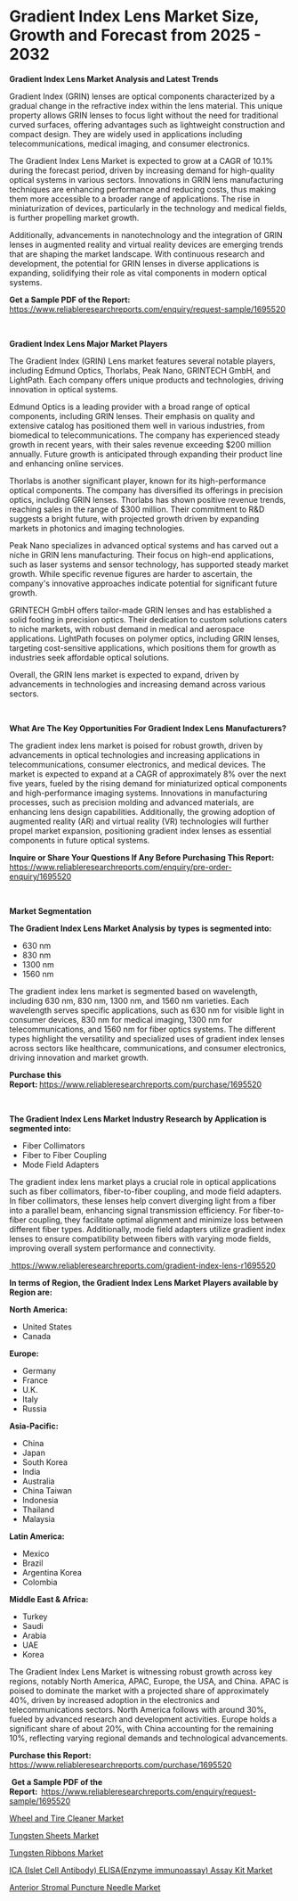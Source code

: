 <p><h1>Gradient Index Lens Market Size, Growth and Forecast from 2025 - 2032</h1></p><p><strong>Gradient Index Lens Market Analysis and Latest Trends</strong></p>
<p><p>Gradient Index (GRIN) lenses are optical components characterized by a gradual change in the refractive index within the lens material. This unique property allows GRIN lenses to focus light without the need for traditional curved surfaces, offering advantages such as lightweight construction and compact design. They are widely used in applications including telecommunications, medical imaging, and consumer electronics.</p><p>The Gradient Index Lens Market is expected to grow at a CAGR of 10.1% during the forecast period, driven by increasing demand for high-quality optical systems in various sectors. Innovations in GRIN lens manufacturing techniques are enhancing performance and reducing costs, thus making them more accessible to a broader range of applications. The rise in miniaturization of devices, particularly in the technology and medical fields, is further propelling market growth. </p><p>Additionally, advancements in nanotechnology and the integration of GRIN lenses in augmented reality and virtual reality devices are emerging trends that are shaping the market landscape. With continuous research and development, the potential for GRIN lenses in diverse applications is expanding, solidifying their role as vital components in modern optical systems.</p></p>
<p><strong>Get a Sample PDF of the Report:&nbsp;</strong> <a href="https://www.reliableresearchreports.com/enquiry/request-sample/1695520?utm_campaign=41&utm_medium=2&utm_source=Github&utm_content=ia&utm_term=27032025&utm_id=gradient-index-lens">https://www.reliableresearchreports.com/enquiry/request-sample/1695520</a></p>
<p>&nbsp;</p>
<p><strong>Gradient Index Lens Major Market Players</strong></p>
<p><p>The Gradient Index (GRIN) Lens market features several notable players, including Edmund Optics, Thorlabs, Peak Nano, GRINTECH GmbH, and LightPath. Each company offers unique products and technologies, driving innovation in optical systems.</p><p>Edmund Optics is a leading provider with a broad range of optical components, including GRIN lenses. Their emphasis on quality and extensive catalog has positioned them well in various industries, from biomedical to telecommunications. The company has experienced steady growth in recent years, with their sales revenue exceeding $200 million annually. Future growth is anticipated through expanding their product line and enhancing online services.</p><p>Thorlabs is another significant player, known for its high-performance optical components. The company has diversified its offerings in precision optics, including GRIN lenses. Thorlabs has shown positive revenue trends, reaching sales in the range of $300 million. Their commitment to R&D suggests a bright future, with projected growth driven by expanding markets in photonics and imaging technologies.</p><p>Peak Nano specializes in advanced optical systems and has carved out a niche in GRIN lens manufacturing. Their focus on high-end applications, such as laser systems and sensor technology, has supported steady market growth. While specific revenue figures are harder to ascertain, the company's innovative approaches indicate potential for significant future growth.</p><p>GRINTECH GmbH offers tailor-made GRIN lenses and has established a solid footing in precision optics. Their dedication to custom solutions caters to niche markets, with robust demand in medical and aerospace applications. LightPath focuses on polymer optics, including GRIN lenses, targeting cost-sensitive applications, which positions them for growth as industries seek affordable optical solutions.</p><p>Overall, the GRIN lens market is expected to expand, driven by advancements in technologies and increasing demand across various sectors.</p></p>
<p>&nbsp;</p>
<p><strong>What Are The Key Opportunities For Gradient Index Lens Manufacturers?</strong></p>
<p><p>The gradient index lens market is poised for robust growth, driven by advancements in optical technologies and increasing applications in telecommunications, consumer electronics, and medical devices. The market is expected to expand at a CAGR of approximately 8% over the next five years, fueled by the rising demand for miniaturized optical components and high-performance imaging systems. Innovations in manufacturing processes, such as precision molding and advanced materials, are enhancing lens design capabilities. Additionally, the growing adoption of augmented reality (AR) and virtual reality (VR) technologies will further propel market expansion, positioning gradient index lenses as essential components in future optical systems.</p></p>
<p><strong>Inquire or Share Your Questions If Any Before Purchasing This Report:</strong> <a href="https://www.reliableresearchreports.com/enquiry/pre-order-enquiry/1695520?utm_campaign=41&utm_medium=2&utm_source=Github&utm_content=ia&utm_term=27032025&utm_id=gradient-index-lens">https://www.reliableresearchreports.com/enquiry/pre-order-enquiry/1695520</a></p>
<p>&nbsp;</p>
<p><strong>Market Segmentation</strong></p>
<p><strong>The Gradient Index Lens Market Analysis by types is segmented into:</strong></p>
<p><ul><li>630 nm</li><li>830 nm</li><li>1300 nm</li><li>1560 nm</li></ul></p>
<p><p>The gradient index lens market is segmented based on wavelength, including 630 nm, 830 nm, 1300 nm, and 1560 nm varieties. Each wavelength serves specific applications, such as 630 nm for visible light in consumer devices, 830 nm for medical imaging, 1300 nm for telecommunications, and 1560 nm for fiber optics systems. The different types highlight the versatility and specialized uses of gradient index lenses across sectors like healthcare, communications, and consumer electronics, driving innovation and market growth.</p></p>
<p><strong>Purchase this Report:&nbsp;</strong><a href="https://www.reliableresearchreports.com/purchase/1695520?utm_campaign=41&utm_medium=2&utm_source=Github&utm_content=ia&utm_term=27032025&utm_id=gradient-index-lens">https://www.reliableresearchreports.com/purchase/1695520</a></p>
<p>&nbsp;</p>
<p><strong>The Gradient Index Lens Market Industry Research by Application is segmented into:</strong></p>
<p><ul><li>Fiber Collimators</li><li>Fiber to Fiber Coupling</li><li>Mode Field Adapters</li></ul></p>
<p><p>The gradient index lens market plays a crucial role in optical applications such as fiber collimators, fiber-to-fiber coupling, and mode field adapters. In fiber collimators, these lenses help convert diverging light from a fiber into a parallel beam, enhancing signal transmission efficiency. For fiber-to-fiber coupling, they facilitate optimal alignment and minimize loss between different fiber types. Additionally, mode field adapters utilize gradient index lenses to ensure compatibility between fibers with varying mode fields, improving overall system performance and connectivity.</p></p>
<p><a href="https://www.reliableresearchreports.com/gradient-index-lens-r1695520?utm_campaign=41&utm_medium=2&utm_source=Github&utm_content=ia&utm_term=27032025&utm_id=gradient-index-lens">&nbsp;https://www.reliableresearchreports.com/gradient-index-lens-r1695520</a></p>
<p><strong>In terms of Region, the Gradient Index Lens Market Players available by Region are:</strong></p>
<p>
    <p> <strong> North America: </strong>
        <ul>
            <li>United States</li>
            <li>Canada</li>
        </ul>
        </p> 
    <p> <strong> Europe: </strong>
        <ul>
            <li>Germany</li>
            <li>France</li>
            <li>U.K.</li>
            <li>Italy</li>
            <li>Russia</li>
        </ul>
        </p> 
    <p> <strong> Asia-Pacific: </strong>
        <ul>
            <li>China</li>
            <li>Japan</li>
            <li>South Korea</li>
            <li>India</li>
            <li>Australia</li>
            <li>China Taiwan</li>
            <li>Indonesia</li>
            <li>Thailand</li>
            <li>Malaysia</li>
        </ul>
        </p> 
    <p> <strong> Latin America: </strong>
        <ul>
            <li>Mexico</li>
            <li>Brazil</li>
            <li>Argentina Korea</li>
            <li>Colombia</li>
        </ul>
        </p> 
    <p> <strong> Middle East & Africa: </strong>
        <ul>
            <li>Turkey</li>
            <li>Saudi</li>
            <li>Arabia</li>
            <li>UAE</li>
            <li>Korea</li>
        </ul>
    </p>
    </p>
<p><p>The Gradient Index Lens Market is witnessing robust growth across key regions, notably North America, APAC, Europe, the USA, and China. APAC is poised to dominate the market with a projected share of approximately 40%, driven by increased adoption in the electronics and telecommunications sectors. North America follows with around 30%, fueled by advanced research and development activities. Europe holds a significant share of about 20%, with China accounting for the remaining 10%, reflecting varying regional demands and technological advancements.</p></p>
<p><strong>Purchase this Report: </strong><a href="https://www.reliableresearchreports.com/purchase/1695520?utm_campaign=41&utm_medium=2&utm_source=Github&utm_content=ia&utm_term=27032025&utm_id=gradient-index-lens">https://www.reliableresearchreports.com/purchase/1695520</a></p>
<p>&nbsp;<strong>Get a Sample PDF of the Report:&nbsp;&nbsp;</strong><a href="https://www.reliableresearchreports.com/enquiry/request-sample/1695520?utm_campaign=41&utm_medium=2&utm_source=Github&utm_content=ia&utm_term=27032025&utm_id=gradient-index-lens">https://www.reliableresearchreports.com/enquiry/request-sample/1695520</a></p>
<p><strong></strong></p>
<p><p><a href="https://github.com/rvadencho/Market-Research-Report-List-1/blob/main/wheel-and-tire-cleaner-market.md?utm_campaign=41&utm_medium=2&utm_source=Github&utm_content=ia&utm_term=27032025&utm_id=gradient-index-lens">Wheel and Tire Cleaner Market</a></p><p><a href="https://github.com/minakibanov/Market-Research-Report-List-1/blob/main/tungsten-sheets-market.md?utm_campaign=41&utm_medium=2&utm_source=Github&utm_content=ia&utm_term=27032025&utm_id=gradient-index-lens">Tungsten Sheets Market</a></p><p><a href="https://github.com/warshatulang0/Market-Research-Report-List-1/blob/main/tungsten-ribbons-market.md?utm_campaign=41&utm_medium=2&utm_source=Github&utm_content=ia&utm_term=27032025&utm_id=gradient-index-lens">Tungsten Ribbons Market</a></p><p><a href="https://github.com/syiqvanyo/Market-Research-Report-List-1/blob/main/ica-islet-cell-antibody-elisaenzyme-immunoassay-assay-kit-market.md?utm_campaign=41&utm_medium=2&utm_source=Github&utm_content=ia&utm_term=27032025&utm_id=gradient-index-lens">ICA (Islet Cell Antibody) ELISA(Enzyme immunoassay) Assay Kit Market</a></p><p><a href="https://github.com/gripeluigstt/Market-Research-Report-List-1/blob/main/anterior-stromal-puncture-needle-market.md?utm_campaign=41&utm_medium=2&utm_source=Github&utm_content=ia&utm_term=27032025&utm_id=gradient-index-lens">Anterior Stromal Puncture Needle Market</a></p></p>